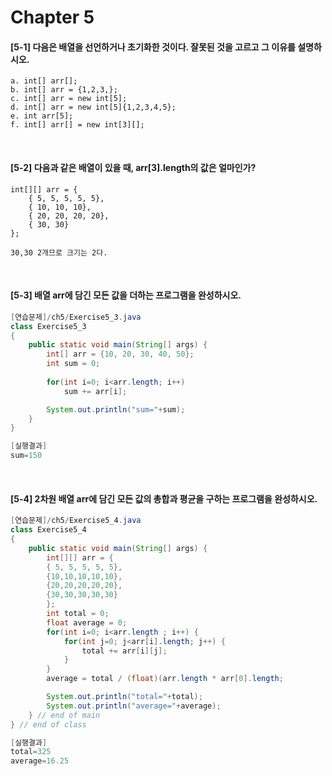 # Chapter 5

#### [5-1] 다음은 배열을 선언하거나 초기화한 것이다. 잘못된 것을 고르고 그 이유를 설명하시오.

    a. int[] arr[];
    b. int[] arr = {1,2,3,};
    c. int[] arr = new int[5];
    d. int[] arr = new int[5]{1,2,3,4,5};
    e. int arr[5];
    f. int[] arr[] = new int[3][];

<br>

#### [5-2] 다음과 같은 배열이 있을 때, arr[3].length의 값은 얼마인가?

    int[][] arr = {
        { 5, 5, 5, 5, 5},
        { 10, 10, 10},
        { 20, 20, 20, 20},
        { 30, 30}
    };

`30,30 2개므로 크기는 2다.`

<br>

#### [5-3] 배열 arr에 담긴 모든 값을 더하는 프로그램을 완성하시오.

```java
[연습문제]/ch5/Exercise5_3.java
class Exercise5_3
{
    public static void main(String[] args) {
        int[] arr = {10, 20, 30, 40, 50};
        int sum = 0;
        
        for(int i=0; i<arr.length; i++)
            sum += arr[i];

        System.out.println("sum="+sum);
    }
}

[실행결과]
sum=150
```

<br>

#### [5-4] 2차원 배열 arr에 담긴 모든 값의 총합과 평균을 구하는 프로그램을 완성하시오.

```java
[연습문제]/ch5/Exercise5_4.java
class Exercise5_4
{
    public static void main(String[] args) {
        int[][] arr = {
        { 5, 5, 5, 5, 5},
        {10,10,10,10,10},
        {20,20,20,20,20},
        {30,30,30,30,30}
        };
        int total = 0;
        float average = 0;
        for(int i=0; i<arr.length ; i++) {
            for(int j=0; j<arr[i].length; j++) {
                total += arr[i][j];
            }
        }
        average = total / (float)(arr.length * arr[0].length;

        System.out.println("total="+total);
        System.out.println("average="+average);
    } // end of main
} // end of class

[실행결과]
total=325
average=16.25
```

<br>
